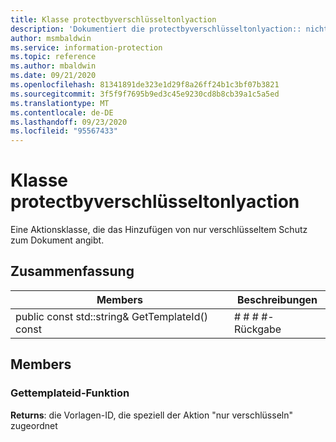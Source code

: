 ```yaml
---
title: Klasse protectbyverschlüsseltonlyaction
description: 'Dokumentiert die protectbyverschlüsseltonlyaction:: nicht definierte Klasse des Microsoft Information Protection (MIP) SDK.'
author: msmbaldwin
ms.service: information-protection
ms.topic: reference
ms.author: mbaldwin
ms.date: 09/21/2020
ms.openlocfilehash: 81341891de323e1d29f8a26ff24b1c3bf07b3821
ms.sourcegitcommit: 3f5f9f7695b9ed3c45e9230cd8b8cb39a1c5a5ed
ms.translationtype: MT
ms.contentlocale: de-DE
ms.lasthandoff: 09/23/2020
ms.locfileid: "95567433"
---
```

# <a name="class-protectbyencryptonlyaction"></a>Klasse protectbyverschlüsseltonlyaction 
Eine Aktionsklasse, die das Hinzufügen von nur verschlüsseltem Schutz zum Dokument angibt.
  
## <a name="summary"></a>Zusammenfassung
 Members                        | Beschreibungen                                
--------------------------------|---------------------------------------------
public const std::string& GetTemplateId() const  |  # # # #-Rückgabe
  
## <a name="members"></a>Members
  
### <a name="gettemplateid-function"></a>Gettemplateid-Funktion

  
**Returns**: die Vorlagen-ID, die speziell der Aktion "nur verschlüsseln" zugeordnet